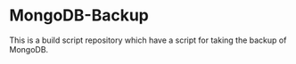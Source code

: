 # MongoDB-Backup
This is a build script repository which have a script for taking the backup of MongoDB.

